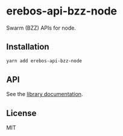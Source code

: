 # erebos-api-bzz-node

Swarm (BZZ) APIs for node.

## Installation

```sh
yarn add erebos-api-bzz-node
```

## API

See the [library documentation](../../docs/api-bzz.md).

## License

MIT
